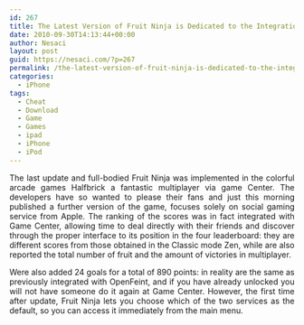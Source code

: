 ```yaml
---
id: 267
title: The Latest Version of Fruit Ninja is Dedicated to the Integration with Game Center
date: 2010-09-30T14:13:44+00:00
author: Nesaci
layout: post
guid: https://nesaci.com/?p=267
permalink: /the-latest-version-of-fruit-ninja-is-dedicated-to-the-integration-with-game-center/
categories:
  - iPhone
tags:
  - Cheat
  - Download
  - Game
  - Games
  - ipad
  - iPhone
  - iPod
---
```

<p style="text-align: justify;">
  The last update and full-bodied Fruit Ninja was implemented in the colorful arcade games Halfbrick a fantastic multiplayer via game Center. The developers have so wanted to please their fans and just this morning published a further version of the game, focuses solely on social gaming service from Apple. The ranking of the scores was in fact integrated with Game Center, allowing time to deal directly with their friends and discover through the proper interface to its position in the four leaderboard: they are different scores from those obtained in the Classic mode Zen, while are also reported the total number of fruit and the amount of victories in multiplayer.
</p>

<p style="text-align: justify;">
  Were also added 24 goals for a total of 890 points: in reality are the same as previously integrated with OpenFeint, and if you have already unlocked you will not have someone do it again at Game Center. However, the first time after update, Fruit Ninja lets you choose which of the two services as the default, so you can access it immediately from the main menu.
</p>